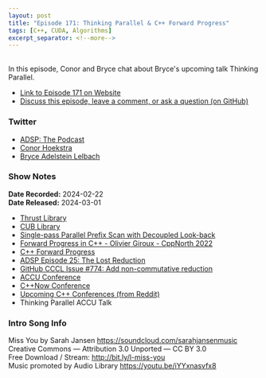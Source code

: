 ```yaml
---
layout: post
title: "Episode 171: Thinking Parallel & C++ Forward Progress"
tags: [C++, CUDA, Algorithms]
excerpt_separator: <!--more-->
---
```


<div id="buzzsprout-player-14607439"></div><script src="https://www.buzzsprout.com/1501960/14607439-episode-171-thinking-parallel-c-forward-progress.js?container_id=buzzsprout-player-14607439&player=small" type="text/javascript" charset="utf-8"></script>

<br>In this episode, Conor and Bryce chat about Bryce's upcoming talk Thinking Parallel.

<!--more-->

* [Link to Episode 171 on Website](https://adspthepodcast.com/2024/03/01/Episode-171.html)
* [Discuss this episode, leave a comment, or ask a question (on GitHub)](https://github.com/codereport/adsp2/discussions/63)

### Twitter
 
* [ADSP: The Podcast](https://twitter.com/adspthepodcast)
* [Conor Hoekstra](https://twitter.com/code_report)
* [Bryce Adelstein Lelbach](https://twitter.com/blelbach)

### Show Notes
 
**Date Recorded:** 2024-02-22 <br>
**Date Released:** 2024-03-01

* [Thrust Library](https://docs.nvidia.com/cuda/thrust/)
* [CUB Library](https://nvidia.github.io/cccl/cub/)
* [Single-pass Parallel Prefix Scan with Decoupled Look-back](https://research.nvidia.com/sites/default/files/pubs/2016-03_Single-pass-Parallel-Prefix/nvr-2016-002.pdf)
* [Forward Progress in C++ - Olivier Giroux - CppNorth 2022](https://www.youtube.com/watch?v=CuWM-OrPitw)
* [C++ Forward Progress](https://en.cppreference.com/w/cpp/language/memory_model#:~:text=Forward%20progress,-Obstruction%20freedom&text=When%20only%20one%20thread%20that,operations%20are%20obstruction%2Dfree)
* [ADSP Episode 25: The Lost Reduction](https://adspthepodcast.com/2021/05/14/Episode-25.html)
* [GitHub CCCL Issue #774: Add non-commutative reduction](https://github.com/NVIDIA/cccl/issues/774)
* [ACCU Conference](https://accuconference.org/)
* [C++Now Conference](https://cppnow.org/)
* [Upcoming C++ Conferences (from Reddit)](https://www.reddit.com/r/cpp/comments/1akhef6/news_from_upcoming_c_conferences/)
* Thinking Parallel ACCU Talk

### Intro Song Info
 
Miss You by Sarah Jansen https://soundcloud.com/sarahjansenmusic<br>
Creative Commons — Attribution 3.0 Unported — CC BY 3.0<br>
Free Download / Stream: http://bit.ly/l-miss-you<br>
Music promoted by Audio Library https://youtu.be/iYYxnasvfx8<br>
